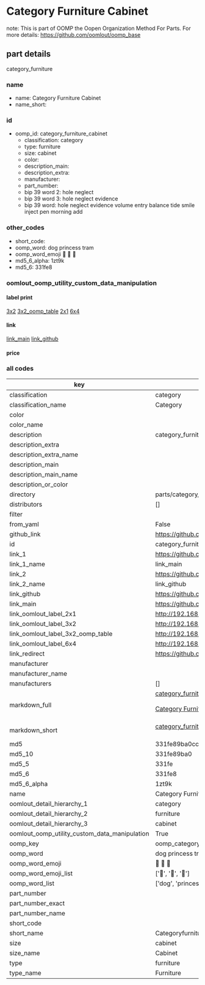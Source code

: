 # Category Furniture Cabinet  

note: This is part of OOMP the Oopen Organization Method For Parts. For more details: https://github.com/oomlout/oomp_base

##  part details
  



category_furniture



### name
* name: Category Furniture Cabinet
* name_short: 
### id
* oomp_id: category_furniture_cabinet
  * classification: category
  * type: furniture
  * size: cabinet
  * color: 
  * description_main: 
  * description_extra: 
  * manufacturer: 
  * part_number: 
  * bip 39 word 2: hole neglect
  * bip 39 word 3: hole neglect evidence
  * bip 39 word: hole neglect evidence volume entry balance tide smile inject pen morning add

### other_codes
* short_code: 
* oomp_word: dog princess tram
* oomp_word_emoji :dog: :princess: :tram:
* md5_6_alpha: 1zt9k
* md5_6: 331fe8






### oomlout_oomp_utility_custom_data_manipulation
#### label print
[3x2](http://192.168.1.245:1112/?label=oomp%201zt9k)
[3x2_oomp_table](http://192.168.1.108:1112/?label=oomp%201zt9k)
[2x1](http://192.168.1.242:1112/?label=oomp%201zt9k)
[6x4](http://192.168.1.55:1112/?label=oomp%201zt9k)    

#### link

[link_main](https://github.com/oomlout/oomlout_oomp_version_1_messy/tree/main/parts/category_furniture_cabinet) [link_github](https://github.com/oomlout/oomlout_oomp_version_1_messy/tree/main/parts/category_furniture_cabinet)                             

#### price







### all codes 
| key | value |  
| --- | --- |  
| classification | category |  
| classification_name | Category |  
| color |  |  
| color_name |  |  
| description | category_furniture |  
| description_extra |  |  
| description_extra_name |  |  
| description_main |  |  
| description_main_name |  |  
| description_or_color |   |  
| directory | parts/category_furniture_cabinet |  
| distributors | [] |  
| filter |  |  
| from_yaml | False |  
| github_link | https://github.com/oomlout/oomlout_oomp_part_src/tree/main/parts/category_furniture_cabinet |  
| id | category_furniture_cabinet |  
| link_1 | https://github.com/oomlout/oomlout_oomp_version_1_messy/tree/main/parts/category_furniture_cabinet |  
| link_1_name | link_main |  
| link_2 | https://github.com/oomlout/oomlout_oomp_version_1_messy/tree/main/parts/category_furniture_cabinet |  
| link_2_name | link_github |  
| link_github | https://github.com/oomlout/oomlout_oomp_version_1_messy/tree/main/parts/category_furniture_cabinet |  
| link_main | https://github.com/oomlout/oomlout_oomp_version_1_messy/tree/main/parts/category_furniture_cabinet |  
| link_oomlout_label_2x1 | http://192.168.1.242:1112/?label=oomp%201zt9k |  
| link_oomlout_label_3x2 | http://192.168.1.245:1112/?label=oomp%201zt9k |  
| link_oomlout_label_3x2_oomp_table | http://192.168.1.108:1112/?label=oomp%201zt9k |  
| link_oomlout_label_6x4 | http://192.168.1.55:1112/?label=oomp%201zt9k |  
| link_redirect | https://github.com/oomlout/oomlout_oomp_version_1_messy/tree/main/parts/category_furniture_cabinet |  
| manufacturer |  |  
| manufacturer_name |  |  
| manufacturers | [] |  
| markdown_full | [category_furniture_cabinet](none)<br>[](none)<br>[Category Furniture Cabinet](none)<br><br> |  
| markdown_short | [category_furniture_cabinet](none)<br><br> |  
| md5 | 331fe89ba0ccbc3846a5df5c9ba50365 |  
| md5_10 | 331fe89ba0 |  
| md5_5 | 331fe |  
| md5_6 | 331fe8 |  
| md5_6_alpha | 1zt9k |  
| name | Category Furniture Cabinet |  
| oomlout_detail_hierarchy_1 | category |  
| oomlout_detail_hierarchy_2 | furniture |  
| oomlout_detail_hierarchy_3 | cabinet |  
| oomlout_oomp_utility_custom_data_manipulation | True |  
| oomp_key | oomp_category_furniture_cabinet |  
| oomp_word | dog princess tram |  
| oomp_word_emoji | :dog: :princess: :tram: |  
| oomp_word_emoji_list | [':dog:', ':princess:', ':tram:'] |  
| oomp_word_list | ['dog', 'princess', 'tram'] |  
| part_number |  |  
| part_number_exact |  |  
| part_number_name |  |  
| short_code |  |  
| short_name | Categoryfurniture |  
| size | cabinet |  
| size_name | Cabinet |  
| type | furniture |  
| type_name | Furniture |  
